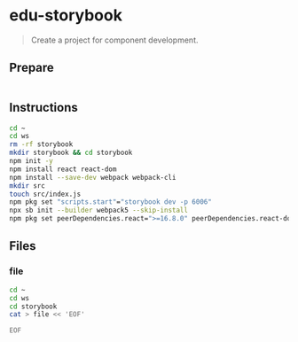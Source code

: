 # edu-storybook

> Create a project for component development.

## Prepare

```bash
```


## Instructions

```bash
cd ~
cd ws
rm -rf storybook
mkdir storybook && cd storybook
npm init -y
npm install react react-dom
npm install --save-dev webpack webpack-cli
mkdir src
touch src/index.js
npm pkg set "scripts.start"="storybook dev -p 6006"
npx sb init --builder webpack5 --skip-install
npm pkg set peerDependencies.react=">=16.8.0" peerDependencies.react-dom=">=16.8.0"
```


## Files

### file

```bash
cd ~
cd ws
cd storybook
cat > file << 'EOF'

EOF
```
